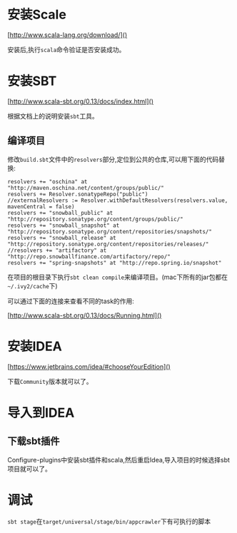 # 安装Scale

[http://www.scala-lang.org/download/]()

安装后,执行`scala`命令验证是否安装成功。

# 安装SBT

[http://www.scala-sbt.org/0.13/docs/index.html]()

根据文档上的说明安装`sbt`工具。

## 编译项目



修改`build.sbt`文件中的`resolvers`部分,定位到公共的仓库,可以用下面的代码替换:

```
resolvers += "oschina" at "http://maven.oschina.net/content/groups/public/"
resolvers += Resolver.sonatypeRepo("public")
//externalResolvers := Resolver.withDefaultResolvers(resolvers.value, mavenCentral = false)
resolvers += "snowball_public" at "http://repository.sonatype.org/content/groups/public/"
resolvers += "snowball_snapshot" at "http://repository.sonatype.org/content/repositories/snapshots/"
resolvers += "snowball_release" at "http://repository.sonatype.org/content/repositories/releases/"
//resolvers += "artifactory" at "http://repo.snowballfinance.com/artifactory/repo/"
resolvers += "spring-snapshots" at "http://repo.spring.io/snapshot"
```


在项目的根目录下执行`sbt clean compile`来编译项目。(mac下所有的jar包都在`~/.ivy2/cache`下)

可以通过下面的连接来查看不同的task的作用:

[http://www.scala-sbt.org/0.13/docs/Running.html]()


# 安装IDEA

[https://www.jetbrains.com/idea/#chooseYourEdition]()


下载`Community`版本就可以了。

# 导入到IDEA


## 下载sbt插件

Configure-plugins中安装sbt插件和scala,然后重启Idea,导入项目的时候选择sbt项目就可以了。

# 调试

`sbt stage`在`target/universal/stage/bin/appcrawler`下有可执行的脚本




